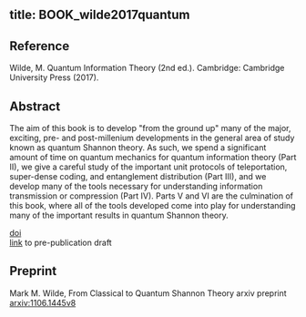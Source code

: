 title: BOOK_wilde2017quantum
---


## Reference

Wilde, M. Quantum Information Theory (2nd ed.). Cambridge: Cambridge University Press (2017). 



## Abstract 

The aim of this book is to develop "from the ground up" many of the major,
exciting, pre- and post-millenium developments in the general area of study
known as quantum Shannon theory. As such, we spend a significant amount of time
on quantum mechanics for quantum information theory (Part II), we give a
careful study of the important unit protocols of teleportation, super-dense
coding, and entanglement distribution (Part III), and we develop many of the
tools necessary for understanding information transmission or compression (Part
IV). Parts V and VI are the culmination of this book, where all of the tools
developed come into play for understanding many of the important results in
quantum Shannon theory.

[doi](https://doi.org/10.1017/9781316809976)      
[link](https://www.markwilde.com/qit-notes.pdf) to pre-publication draft       


## Preprint

Mark M. Wilde, From Classical to Quantum Shannon Theory arxiv preprint
[arxiv:1106.1445v8](https://arxiv.org/abs/1106.1445v8)


